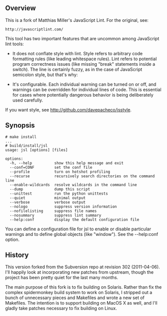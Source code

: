 Overview
--------

This is a fork of Matthias Miller's JavaScript Lint.  For the original, see:

    http://javascriptlint.com/

This tool has two important features that are uncommon among JavaScript lint
tools:

- It does not conflate style with lint.  Style refers to arbitrary code
  formatting rules (like leading whitespace rules).  Lint refers to potential
  program correctness issues (like missing "break" statements inside a switch).
  The line is certainly fuzzy, as in the case of JavaScript semicolon style,
  but that's why:

- It's configurable.  Each individual warning can be turned on or off, and
  warnings can be overridden for individual lines of code.  This is essential
  for cases where potentially dangerous behavior is being deliberately used
  carefully.

If you want style, see http://github.com/davepacheco/jsstyle.


Synopsis
--------

    # make install
    ...
    # build/install/jsl
    usage: jsl [options] [files]
    
    options:
      -h, --help          show this help message and exit
      --conf=CONF         set the conf file
      --profile           turn on hotshot profiling
      --recurse           recursively search directories on the command line
      --enable-wildcards  resolve wildcards in the command line
      --dump              dump this script
      --unittest          run the python unittests
      --quiet             minimal output
      --verbose           verbose output
      --nologo            suppress version information
      --nofilelisting     suppress file names
      --nosummary         suppress lint summary
      --help:conf         display the default configuration file

You can define a configuration file for jsl to enable or disable particular
warnings and to define global objects (like "window").  See the --help:conf
option.


History
-------

This version forked from the Subversion repo at revision 302 (2011-04-06).
I'll happily look at incorporating new patches from upstream, though the
project has been pretty quiet for the last many months.

The main purpose of this fork is to fix building on Solaris.  Rather than fix
the complex spidermonkey build system to work on Solaris, I stripped out a
bunch of unnecessary pieces and Makefiles and wrote a new set of Makefiles.
The intention is to support building on MacOS X as well, and I'll gladly take
patches necessary to fix building on Linux.
